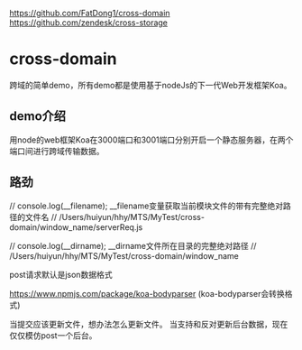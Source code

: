https://github.com/FatDong1/cross-domain
https://github.com/zendesk/cross-storage
# cross-domain

跨域的简单demo，所有demo都是使用基于nodeJs的下一代Web开发框架Koa。

## demo介绍
用node的web框架Koa在3000端口和3001端口分别开启一个静态服务器，在两个端口间进行跨域传输数据。


## 路劲
// console.log(__filename); __filename变量获取当前模块文件的带有完整绝对路径的文件名
// /Users/huiyun/hhy/MTS/MyTest/cross-domain/window_name/serverReq.js

// console.log(__dirname);  __dirname文件所在目录的完整绝对路径
// /Users/huiyun/hhy/MTS/MyTest/cross-domain/window_name

post请求默认是json数据格式

https://www.npmjs.com/package/koa-bodyparser  (koa-bodyparser会转换格式)

当提交应该更新文件，想办法怎么更新文件。
当支持和反对更新后台数据，现在仅仅模仿post一个后台。